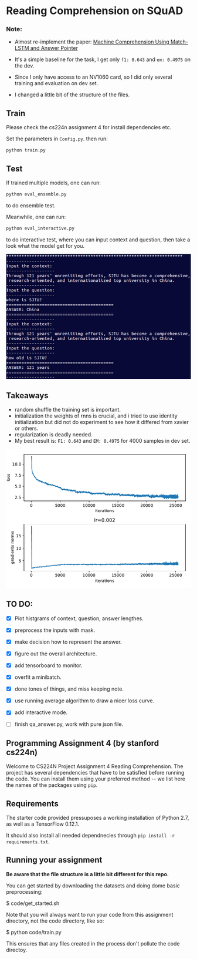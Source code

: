 # Reading Comprehension on SQuAD

### Note:

* Almost re-implement the paper: [Machine Comprehension Using Match-LSTM and Answer Pointer](https://arxiv.org/abs/1608.07905)

* It's a simple baseline for the task, I get only `f1: 0.643` and `em: 0.4975` on the dev.
* Since I only have access to an NV1060 card, so I did only several training and evaluation on dev set.
* I changed a little bit of the structure of the files.

## Train
Please check the cs224n assignment 4 for install dependencies etc.

Set the parameters in `Config.py`.
then run:
```python
python train.py
```

## Test

If trained multiple models, one can run:
```python
python eval_ensemble.py 
```
to do ensemble test.

Meanwhile, one can run:
```python
python eval_interactive.py
```
to do interactive test, where you can input context and question, then take a look what the model get for you.
<div align='center'>
<img src='files/demo.jpeg'>
</div>


## Takeaways 

* random shuffle the training set is important.
* initialization the weights of rnns is crucial, and i tried to use identity initialization but 
did not do experiment to see how it differed from xavier or others.
* regularization is deadly needed.
* My best result is: `F1: 0.643` and `EM: 0.4975` for 4000 samples in dev set.

<div align='center'>
<img src='files/loss_norms.pdf'>
</div>

## TO DO:

- [x] Plot histgrams of context, question, answer lengthes.
- [x] preprocess the inputs with mask.
- [x] make decision how to represent the answer.
- [x] figure out the overall architecture.
- [x] add tensorboard to monitor.
- [x] overfit a minibatch.
- [x] done tones of things, and miss keeping note.
- [x] use running average algorithm to draw a nicer loss curve.
- [x] add interactive mode.
- [ ] finish qa_answer.py, work with pure json file.


## Programming Assignment 4 (by stanford cs224n)
Welcome to CS224N Project Assignment 4 Reading Comprehension.
The project has several dependencies that have to be satisfied before running the code. You can install them using your preferred method -- we list here the names of the packages using `pip`.

## Requirements

The starter code provided pressuposes a working installation of Python 2.7, as well as a TensorFlow 0.12.1.

It should also install all needed dependnecies through
`pip install -r requirements.txt`.

## Running your assignment

**Be aware that the file structure is a little bit different for this repo.**

You can get started by downloading the datasets and doing dome basic preprocessing:

$ code/get_started.sh

Note that you will always want to run your code from this assignment directory, not the code directory, like so:

$ python code/train.py

This ensures that any files created in the process don't pollute the code directoy.
